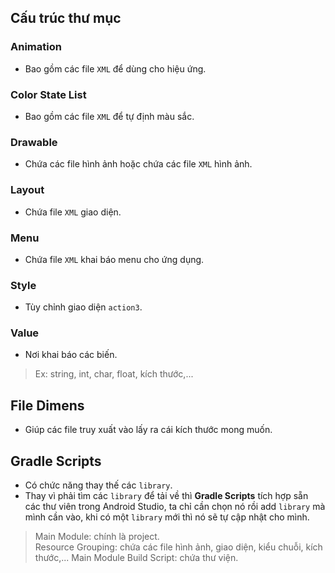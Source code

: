 ## Cấu trúc thư mục
### Animation
- Bao gồm các file `XML` để dùng cho hiệu ứng.
### Color State List
- Bao gồm các file `XML` để tự định màu sắc.
### Drawable
- Chứa các file hình ảnh hoặc chứa các file `XML` hình ảnh.
### Layout
- Chứa file `XML` giao diện.
### Menu
- Chứa file `XML` khai báo menu cho ứng dụng.
### Style
- Tùy chỉnh giao diện `action3`.
### Value
- Nơi khai báo các biến.  
>Ex: string, int, char, float, kích thước,...  
## File Dimens
- Giúp các file truy xuất vào lấy ra cái kích thước mong muốn.
## Gradle Scripts
- Có chức năng thay thế các `library`.
- Thay vì phải tìm các `library` để tải về thì **Gradle Scripts** tích hợp sẵn các thư viên trong Android Studio, ta chỉ cần chọn nó rồi add `library` mà mình cần vào, khi có một `library` mới thì nó sẽ tự cập nhật cho mình.
>Main Module: chính là project.  
Resource Grouping: chứa các file hình ảnh, giao diện, kiểu chuỗi, kích thước,...
Main Module Build Script: chứa thư viện.
